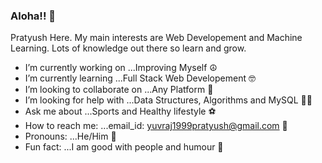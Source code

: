 ### Aloha!! 👋

Pratyush Here. My main interests are Web Developement and Machine Learning. Lots of knowledge out there so learn and grow.

- I’m currently working on ...Improving Myself ☮️
- I’m currently learning ...Full Stack Web Developement 🤓
- I’m looking to collaborate on ...Any Platform 🤝
- I’m looking for help with ...Data Structures, Algorithms and MySQL 👨‍🏫
- Ask me about ...Sports and Healthy lifestyle ⚽
- How to reach me: ...email_id: yuvraj1999pratyush@gmail.com 📧
- Pronouns: ...He/Him 🧔
- Fun fact: ...I am good with people and humour 👯

